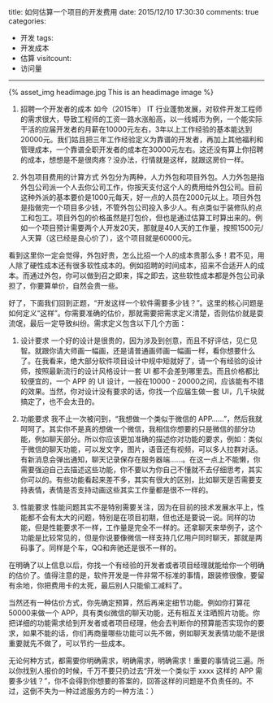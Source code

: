 title: 如何估算一个项目的开发费用
date: 2015/12/10 17:30:30
comments: true
categories: 
- 开发
tags:
- 开发成本
- 估算
visitcount:
- 访问量
---
{% asset_img headimage.jpg This is an headimage image %}
1. 招聘一个开发者的成本
如今（2015年） IT 行业蓬勃发展，对软件开发工程师的需求很大，导致工程师的工资一路水涨船高，以一线城市为例，一个能实际干活的应届开发者的月薪在10000元左右，3年以上工作经验的基本能达到20000元。我们姑且把三年工作经验定义为靠谱的开发者，再加上其他福利和管理成本，一个靠谱全职开发者的成本在30000元左右。这还没有算上你招聘的成本，想想是不是很肉疼？没办法，行情就是这样，就跟这房价一样。

2. 外包项目费用的计算方式
外包分为两种，人力外包和项目外包。人力外包是指外包公司派一个人去你公司工作，你按天支付这个人的费用给外包公司。目前这种外派的基本要价是1000元每天，好一点的人员在2000元以上。项目外包是指做完一个项目多少钱，不管外包公司投入多少人。有点类似于装修队的点工和包工。项目外包的价格虽然是打包价，但也是通过估算工时算出来的。例如一个项目预计需要两个人开发20天，那就是40人天的工作量，按照1500元/人天算（这已经是良心价了），这个项目就是60000元。

看到这里你一定会觉得，外包好贵，怎么比招一个人的成本贵那么多！君不见，用人除了硬性成本还有很多软性成本的。例如招聘的时间成本，招来不合适开人的成本。而通过外包，你可以做到召之即来，挥之即去，这些软性成本都是外包公司承担了，你要算单价，自然会贵一些。

好了，下面我们回到正题，“开发这样一个软件需要多少钱？”。这里的核心问题是如何定义“这样”。你需要准确的估价，那就需要把需求定义清楚，否则估价就是耍流氓，最后一定导致纠纷。需求定义包含以下几个方面：
1. 设计要求
一个好的设计是很贵的，因为涉及到创意，而且不好评估，见仁见智。就跟你请大师画一幅画，还是请普通画师画一幅画一样，看你想要什么了。在我看来，绝大部分软件项目设计中规中矩就好了，请一个有经验的设计师，按照最新流行的设计风格设计一套 UI 都不会差到哪里去。而且价格都比较便宜的，一个 APP 的 UI 设计，一般在10000 - 20000之间，应该能有不错的效果。当然，你对设计没有要求的话，你找一个应届生做一套 UI，几千块就搞定了，也不会太丑的。

2. 功能要求
我不止一次被问到，“我想做一个类似于微信的 APP……”，然后我就呵呵了。其实你不是真的想做一个微信，我相信你想要的只是微信的部分功能，例如聊天部分。所以你应该更加准确的描述你对功能的要求，例如：类似于微信的聊天功能，可以发文字，图片，语音还有视频，可以多人拉群对话。有新消息会弹出通知，聊天记录保存在服务器端……。在这一点上不能懒，你需要强迫自己去描述这些功能，你不要以为你自己不懂就不去仔细思考，其实你可以的。有些功能看起来差不多，其实有很大的区别，比如聊天是否需要支持表情，表情是否支持动画这些其实工作量都是很不一样的。

3. 性能要求
性能问题其实不是特别需要关注，因为在目前的技术发展水平上，性能都不会有太大的问题，特别是在项目初期，但也还是要说一说。同样的功能，但是性能要求不一样，工作量是完全不一样的。还拿聊天来举例子，这个功能是比较常见的，但是你说要像微信一样支持几亿用户同时聊天，那就是两码事了。同样是个车，QQ和奔驰还是很不一样的。

在明确了以上信息以后，你找一个有经验的开发者或者项目经理就能给你一个明确的估价了。值得注意的是，软件开发是一件非常不标准的事情，跟装修很像，要留有余地，你把费用卡的太死，最后别人只能偷工减料了。

当然还有一种估价方式，你先确定预算，然后再来定细节功能。例如你打算花50000来做一个 APP，具有类似微信的聊天功能，还有相互关注晒照片功能。你把详细的功能需求给到开发者或者项目经理，他会去判断你的预算能否实现你的要求，如果不能的话，你们再商量哪些功能可以先不做，例如聊天发表情功能不是很重要就先不做了，可以节约一些成本。

无论何种方式，都需要你明确需求，明确需求，明确需求！重要的事情说三遍。所以你找别人报价的时候，千万不要只扔过去“开发一个类似于 xxxx 这样的 APP 需要多少钱？”，你不会得到你想要的答案的，回答这样的问题是不负责任的。不过，这倒不失为一种过滤服务方的一种方法：）
   

